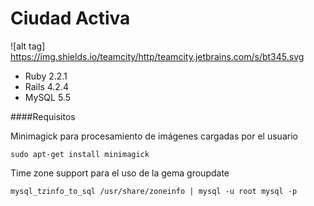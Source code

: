 # Ciudad Activa 
![alt tag] https://img.shields.io/teamcity/http/teamcity.jetbrains.com/s/bt345.svg

* Ruby 2.2.1
* Rails 4.2.4
* MySQL 5.5




####Requisitos

Minimagick para procesamiento de imágenes cargadas por el usuario
	
	sudo apt-get install minimagick

Time zone support para el uso de la gema groupdate
	
	mysql_tzinfo_to_sql /usr/share/zoneinfo | mysql -u root mysql -p